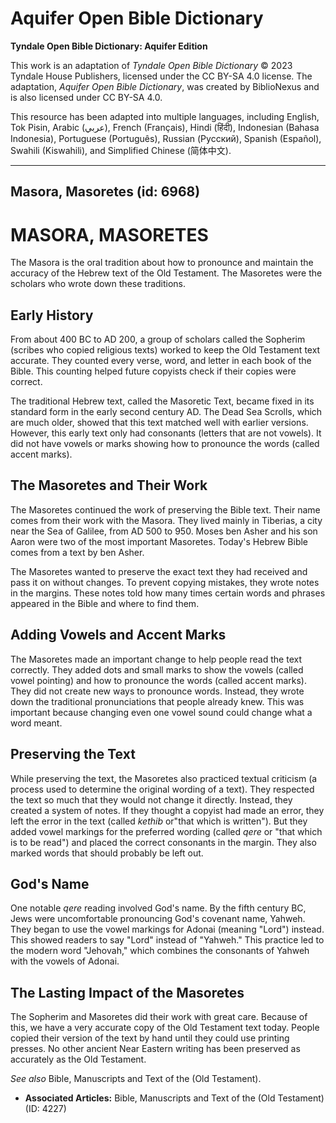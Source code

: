 # Aquifer Open Bible Dictionary

**Tyndale Open Bible Dictionary: Aquifer Edition**

This work is an adaptation of *Tyndale Open Bible Dictionary* © 2023 Tyndale House Publishers, licensed under the CC BY\-SA 4\.0 license. The adaptation, *Aquifer Open Bible Dictionary*, was created by BiblioNexus and is also licensed under CC BY\-SA 4\.0\.

This resource has been adapted into multiple languages, including English, Tok Pisin, Arabic (عربي), French (Français), Hindi (हिंदी), Indonesian (Bahasa Indonesia), Portuguese (Português), Russian (Русский), Spanish (Español), Swahili (Kiswahili), and Simplified Chinese (简体中文).



--------------------------------

## Masora, Masoretes (id: 6968)

MASORA, MASORETES
=================

The Masora is the oral tradition about how to pronounce and maintain the accuracy of the Hebrew text of the Old Testament. The Masoretes were the scholars who wrote down these traditions.

Early History
-------------

From about 400 BC to AD 200, a group of scholars called the Sopherim (scribes who copied religious texts) worked to keep the Old Testament text accurate. They counted every verse, word, and letter in each book of the Bible. This counting helped future copyists check if their copies were correct.

The traditional Hebrew text, called the Masoretic Text, became fixed in its standard form in the early second century AD. The Dead Sea Scrolls, which are much older, showed that this text matched well with earlier versions. However, this early text only had consonants (letters that are not vowels). It did not have vowels or marks showing how to pronounce the words (called accent marks).

The Masoretes and Their Work
----------------------------

The Masoretes continued the work of preserving the Bible text. Their name comes from their work with the Masora. They lived mainly in Tiberias, a city near the Sea of Galilee, from AD 500 to 950\. Moses ben Asher and his son Aaron were two of the most important Masoretes. Today's Hebrew Bible comes from a text by ben Asher.

The Masoretes wanted to preserve the exact text they had received and pass it on without changes. To prevent copying mistakes, they wrote notes in the margins. These notes told how many times certain words and phrases appeared in the Bible and where to find them.

Adding Vowels and Accent Marks
------------------------------

The Masoretes made an important change to help people read the text correctly. They added dots and small marks to show the vowels (called vowel pointing) and how to pronounce the words (called accent marks). They did not create new ways to pronounce words. Instead, they wrote down the traditional pronunciations that people already knew. This was important because changing even one vowel sound could change what a word meant.

Preserving the Text
-------------------

While preserving the text, the Masoretes also practiced textual criticism (a process used to determine the original wording of a text). They respected the text so much that they would not change it directly. Instead, they created a system of notes. If they thought a copyist had made an error, they left the error in the text (called *kethib* or"that which is written"). But they added vowel markings for the preferred wording (called *qere* or "that which is to be read") and placed the correct consonants in the margin. They also marked words that should probably be left out.

God's Name
----------

One notable *qere* reading involved God's name. By the fifth century BC, Jews were uncomfortable pronouncing God's covenant name, Yahweh. They began to use the vowel markings for Adonai (meaning "Lord") instead. This showed readers to say "Lord" instead of "Yahweh." This practice led to the modern word "Jehovah," which combines the consonants of Yahweh with the vowels of Adonai.

The Lasting Impact of the Masoretes
-----------------------------------

The Sopherim and Masoretes did their work with great care. Because of this, we have a very accurate copy of the Old Testament text today. People copied their version of the text by hand until they could use printing presses. No other ancient Near Eastern writing has been preserved as accurately as the Old Testament.

*See also* Bible, Manuscripts and Text of the (Old Testament).

* **Associated Articles:** Bible, Manuscripts and Text of the (Old Testament) (ID: 4227)


